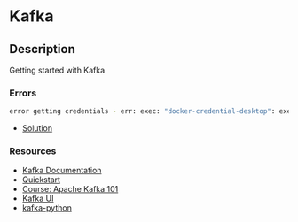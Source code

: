 # Kafka

## Description
Getting started with Kafka

### Errors
```bash
error getting credentials - err: exec: "docker-credential-desktop": executable file not found in $PATH, out: ``
```
- [Solution](https://cri.dev/posts/2020-07-06-How-to-solve-Docker-docker-credential-desktop-not-installed-or-not-available-in-PATH/)

### Resources
- [Kafka Documentation](https://kafka.apache.org/documentation/)
- [Quickstart](https://kafka.apache.org/quickstart)
- [Course: Apache Kafka 101](https://developer.confluent.io/learn-kafka/apache-kafka/events/)
- [Kafka UI](https://github.com/provectus/kafka-ui)
- [kafka-python](https://kafka-python.readthedocs.io/en/master/)

